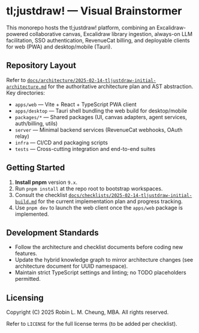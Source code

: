 # tl;justdraw! — Visual Brainstormer

This monorepo hosts the tl;justdraw! platform, combining an Excalidraw-powered collaborative canvas, Excalidraw library ingestion, always-on LLM facilitation, SSO authentication, RevenueCat billing, and deployable clients for web (PWA) and desktop/mobile (Tauri).

## Repository Layout

Refer to [`docs/architecture/2025-02-14-tljustdraw-initial-architecture.md`](docs/architecture/2025-02-14-tljustdraw-initial-architecture.md) for the authoritative architecture plan and AST abstraction. Key directories:

- `apps/web` — Vite + React + TypeScript PWA client
- `apps/desktop` — Tauri shell bundling the web build for desktop/mobile
- `packages/*` — Shared packages (UI, canvas adapters, agent services, auth/billing, utils)
- `server` — Minimal backend services (RevenueCat webhooks, OAuth relay)
- `infra` — CI/CD and packaging scripts
- `tests` — Cross-cutting integration and end-to-end suites

## Getting Started

1. **Install pnpm** version `9.x`.
2. Run `pnpm install` at the repo root to bootstrap workspaces.
3. Consult the checklist [`docs/checklists/2025-02-14-tljustdraw-initial-build.md`](docs/checklists/2025-02-14-tljustdraw-initial-build.md) for the current implementation plan and progress tracking.
4. Use `pnpm dev` to launch the web client once the `apps/web` package is implemented.

## Development Standards

- Follow the architecture and checklist documents before coding new features.
- Update the hybrid knowledge graph to mirror architecture changes (see architecture document for UUID namespace).
- Maintain strict TypeScript settings and linting; no TODO placeholders permitted.

## Licensing

Copyright (C) 2025 Robin L. M. Cheung, MBA. All rights reserved.

Refer to `LICENSE` for the full license terms (to be added per checklist).
